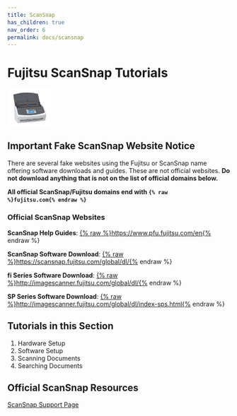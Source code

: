 ```yaml
---
title: ScanSnap
has_children: true
nav_order: 6
permalink: docs/scansnap
---
```


# Fujitsu ScanSnap Tutorials

<img src="/assets/scansnap/scansnap.jpg" width="100px"/>

## **Important Fake ScanSnap Website Notice**

There are several fake websites using the Fujitsu or ScanSnap name offering software downloads and guides. These are not official websites. <b>Do not download anything that is not on the list of official domains below.</b>

<b>All official ScanSnap/Fujitsu domains end with <code>{% raw %}fujitsu.com{% endraw %}</code></b>

### Official ScanSnap Websites
**ScanSnap Help Guides**: <a href="https://www.pfu.fujitsu.com/en">{% raw %}https://www.pfu.fujitsu.com/en{% endraw %}</a>

**ScanSnap Software Download**: <a href="https://scansnap.fujitsu.com/global/dl/">{% raw %}https://scansnap.fujitsu.com/global/dl/{% endraw %}</a>

**fi Series Software Download**: <a href="http://imagescanner.fujitsu.com/global/dl/">{% raw %}http://imagescanner.fujitsu.com/global/dl/{% endraw %}</a>

**SP Series Software Download**: <a href="http://imagescanner.fujitsu.com/global/dl/index-sps.html">{% raw %}http://imagescanner.fujitsu.com/global/dl/index-sps.html{% endraw %}</a>

## Tutorials in this Section
1. Hardware Setup
2. Software Setup
3. Scanning Documents
4. Searching Documents

## Official ScanSnap Resources
<a href="https://www.fujitsu.com/global/support/products/computing/peripheral/scanners/scansnap/">ScanSnap Support Page</a>
